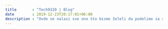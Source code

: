 ```yaml
---
title       : "Tech9320 | Blog"
date        : 2019-12-23T20:17:01+06:00
description : "Ovde se nalazi sve ono što bismo želeli da podelimo sa svetom - o programiranju, o životu, o nama."
---
```


